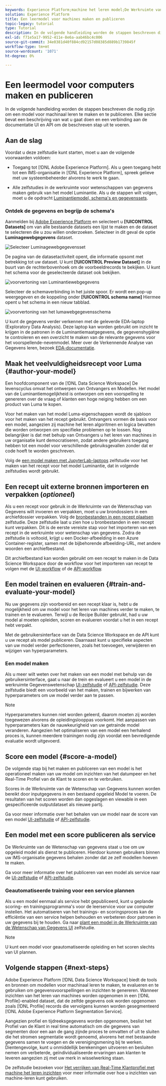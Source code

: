 ```yaml
---
keywords: Experience Platform;machine het leren model;De Werkruimte van de Wetenschap van Gegevens;populaire onderwerpen;creeer en publiceer een model
solution: Experience Platform
title: Een leermodel voor machines maken en publiceren
topic-legacy: tutorial
type: Tutorial
description: In de volgende handleiding worden de stappen beschreven die nodig zijn om een model voor machinaal leren te maken en te publiceren.
exl-id: f71e5a17-9952-411e-8e6a-aab46bc4c006
source-git-commit: 34e0381d40f884cd92157d08385d889b1739845f
workflow-type: tm+mt
source-wordcount: '1071'
ht-degree: 0%

---
```



# Een leermodel voor computers maken en publiceren

In de volgende handleiding worden de stappen beschreven die nodig zijn om een model voor machinaal leren te maken en te publiceren. Elke sectie bevat een beschrijving van wat u gaat doen en een verbinding aan de documentatie UI en API om de beschreven stap uit te voeren.

## Aan de slag

Voordat u deze zelfstudie kunt starten, moet u aan de volgende voorwaarden voldoen:

- Toegang tot [!DNL Adobe Experience Platform]. Als u geen toegang hebt tot een IMS-organisatie in [!DNL Experience Platform], spreek gelieve met uw systeembeheerder alvorens te werk te gaan.

- Alle zelfstudies in de werkruimte voor wetenschappen van gegevens maken gebruik van het model Luminantie. Als u de stappen wilt volgen, moet u de opdracht [Luminantiemodel, schema&#39;s en gegevenssets](./create-luma-data.md).

### Ontdek de gegevens en begrijp de schema&#39;s

Aanmelden bij [Adobe Experience Platform](https://platform.adobe.com/) en selecteert u **[!UICONTROL Datasets]** om van alle bestaande datasets een lijst te maken en de dataset te selecteren die u zou willen onderzoeken. Selecteer in dit geval de optie **Luminagewebgegevens** dataset.

![Selecteer Luminagewebgegevensset](../images/models-recipes/model-walkthrough/luma-dataset.png)

De pagina van de datasetactiviteit opent, die informatie opsomt met betrekking tot uw dataset. U kunt **[!UICONTROL Preview Dataset]** in de buurt van de rechterbovenhoek om de voorbeeldrecords te bekijken. U kunt het schema voor de geselecteerde dataset ook bekijken.

![voorvertoning van Luminantiewebgegevens](../images/models-recipes/model-walkthrough/preview-dataset.png)

Selecteer de schemaverbinding in het juiste spoor. Er wordt een pop-up weergegeven en de koppeling onder **[!UICONTROL schema name]** Hiermee opent u het schema in een nieuw tabblad.

![voorvertoning van het lumawebgegevensschema](../images/models-recipes/model-walkthrough/preview-schema.png)

U kunt de gegevens verder verkennen met de geleverde EDA-laptop (Exploratory Data Analysis). Deze laptop kan worden gebruikt om inzicht te krijgen in de patronen in de Luminantiemaatgegevens, de gegevenshygiëne te controleren en een overzicht te maken van de relevante gegevens voor het voorspellende-nevenmodel. Meer over de Verkennende Analyse van Gegevens leren, bezoek [EDA-documentatie](../jupyterlab/eda-notebook.md).

## Maak het veelvuldigheidsrecept voor Luma {#author-your-model}

Een hoofdcomponent van de [!DNL Data Science Workspace] De levenscyclus omvat het ontwerpen van Ontvangers en Modellen. Het model van de Luminantiemogelijkheid is ontworpen om een voorspelling te genereren over de vraag of klanten een hoge neiging hebben om een product van Luma te kopen.

Voor het maken van het model Luma-eigenschappen wordt de sjabloon voor het maken van het recept gebruikt. Ontvangers vormen de basis voor een model, aangezien zij machine het leren algoritmen en logica bevatten die worden ontworpen om specifieke problemen op te lossen. Nog belangrijker is dat met behulp van Ontvangers u het leren van machines in uw organisatie kunt democratiseren, zodat andere gebruikers toegang hebben tot een model voor verschillende gebruiksgevallen zonder dat er code hoeft te worden geschreven.

Volg de [een model maken met JupyterLab-laptops](../jupyterlab/create-a-model.md) zelfstudie voor het maken van het recept voor het model Luminantie, dat in volgende zelfstudies wordt gebruikt.

## Een recept uit externe bronnen importeren en verpakken (*optioneel*)

Als u een recept voor gebruik in de Werkruimte van de Wetenschap van Gegevens wilt invoeren en verpakken, moet u uw brondossiers in een archiefdossier verpakken. Volg de [bronbestanden in een recept plaatsen](./package-source-files-recipe.md) zelfstudie. Deze zelfstudie laat u zien hoe u bronbestanden in een recept kunt verpakken. Dit is de eerste vereiste stap voor het importeren van een recept in de werkruimte voor wetenschap van gegevens. Zodra de zelfstudie is voltooid, krijgt u een Docker-afbeelding in een Azure Container-register, samen met de bijbehorende afbeelding-URL, met andere woorden een archiefbestand.

Dit archiefbestand kan worden gebruikt om een recept te maken in de Data Science Workspace door de workflow voor het importeren van recept te volgen met de [UI-workflow](./import-packaged-recipe-ui.md) of de [API-workflow](./import-packaged-recipe-api.md).

## Een model trainen en evalueren {#train-and-evaluate-your-model}

Nu uw gegevens zijn voorbereid en een recept klaar is, hebt u de mogelijkheid om uw model voor het leren van machines verder te maken, te trainen en te evalueren. Terwijl u de Recipe Builder gebruikt, had u uw model al moeten opleiden, scoren en evalueren voordat u het in een recept hebt verpakt.

Met de gebruikersinterface van de Data Science Workspace en de API kunt u uw recept als model publiceren. Daarnaast kunt u specifieke aspecten van uw model verder perfectioneren, zoals het toevoegen, verwijderen en wijzigen van hyperparameters.

### Een model maken

Als u meer wilt weten over het maken van een model met behulp van de gebruikersinterface, gaat u naar de trein en evalueert u een model in de werkruimte Gegevenswetenschap [UI-zelfstudie](./train-evaluate-model-ui.md) of [API-zelfstudie](./train-evaluate-model-api.md). Deze zelfstudie biedt een voorbeeld van het maken, trainen en bijwerken van hyperparameters om uw model verder aan te passen.

>[!NOTE]
>
> Hyperparameters kunnen niet worden geleerd, daarom moeten zij worden toegewezen alvorens de opleidingslooppas voorkomt. Het aanpassen van hyperparameters kan de nauwkeurigheid van uw getrainde model veranderen. Aangezien het optimaliseren van een model een herhalend proces is, kunnen meerdere trainingen nodig zijn voordat een bevredigende evaluatie wordt uitgevoerd.

## Score een model {#score-a-model}

De volgende stap bij het maken en publiceren van een model is het operationeel maken van uw model om inzichten van het datumpeer en het Real-Time Profiel van de Klant te scoren en te verbruiken.

Scores in de Werkruimte van de Wetenschap van Gegevens kunnen worden bereikt door inputgegevens in een bestaand opgeleid Model te voeren. De resultaten van het scoren worden dan opgeslagen en viewable in een gespecificeerde outputdataset als nieuwe partij.

Ga voor meer informatie over het behalen van uw model naar de score van een model [UI-zelfstudie](./score-model-ui.md) of [API-zelfstudie](./score-model-api.md).

## Een model met een score publiceren als service

De Werkruimte van de Wetenschap van gegevens staat u toe om uw opgeleid model als dienst te publiceren. Hierdoor kunnen gebruikers binnen uw IMS-organisatie gegevens behalen zonder dat ze zelf modellen hoeven te maken.

Ga voor meer informatie over het publiceren van een model als service naar de [UI-zelfstudie](./publish-model-service-ui.md) of [API-zelfstudie](./publish-model-service-api.md).

### Geautomatiseerde training voor een service plannen

Als u een model eenmaal als service hebt gepubliceerd, kunt u geplande scoring- en trainingsprogramma&#39;s voor de leerservice voor uw computer instellen. Het automatiseren van het trainings- en scoringsproces kan de efficiëntie van een service helpen behouden en verbeteren door patronen in uw gegevens bij te houden. Ga naar [plant een model in de Werkruimte van de Wetenschap van Gegevens UI](./schedule-models-ui.md) zelfstudie.

>[!NOTE]
>
> U kunt een model voor geautomatiseerde opleiding en het scoren slechts van UI plannen.

## Volgende stappen {#next-steps}

Adobe Experience Platform [!DNL Data Science Workspace] biedt de tools en bronnen om modellen voor machinaal leren te maken, te evalueren en te gebruiken om gegevensvoorspellingen en inzichten te genereren. Wanneer inzichten van het leren van machines worden opgenomen in een [!DNL Profile]-enabled dataset, dat de zelfde gegevens ook worden opgenomen zoals [!DNL Profile] records die vervolgens kunnen worden gesegmenteerd [!DNL Adobe Experience Platform Segmentation Service].

Aangezien profiel en tijdreeksgegevens worden opgenomen, beslist het Profiel van de Klant in real time automatisch om die gegevens van segmenten door een aan de gang zijnde proces te omvatten of uit te sluiten die het stromen segmentatie wordt genoemd, alvorens het met bestaande gegevens samen te voegen en de verenigingsmening bij te werken. Dientengevolge, kunt u onmiddellijk berekeningen uitvoeren en besluiten nemen om verbeterde, geïndividualiseerde ervaringen aan klanten te leveren aangezien zij met uw merk in wisselwerking staan.

De zelfstudie bezoeken voor [Het verrijken van Real-Time Klantprofiel met machine het leren inzichten](./enrich-profile.md) voor meer informatie over hoe u inzichten van machine-leren kunt gebruiken.
